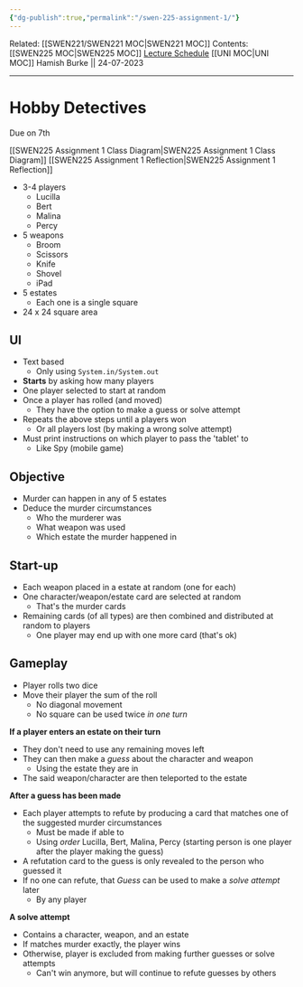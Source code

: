 ```yaml
---
{"dg-publish":true,"permalink":"/swen-225-assignment-1/"}
---
```


Related: [[SWEN221/SWEN221 MOC\|SWEN221 MOC]]
Contents: [[SWEN225 MOC\|SWEN225 MOC]]
[Lecture Schedule](https://ecs.wgtn.ac.nz/Courses/SWEN225_2023T2/CourseSchedule)
[[UNI MOC\|UNI MOC]]
Hamish Burke || 24-07-2023
***

# Hobby Detectives

Due on 7th

[[SWEN225 Assignment 1 Class Diagram\|SWEN225 Assignment 1 Class Diagram]]
[[SWEN225 Assignment 1 Reflection\|SWEN225 Assignment 1 Reflection]]


- 3-4 players
	- Lucilla
	- Bert
	- Malina
	- Percy
 - 5 weapons
	 - Broom
	 - Scissors
	 - Knife
	 - Shovel
	 - iPad
- 5 estates
	- Each one is a single square
- 24 x 24 square area

## UI

- Text based
	- Only using `System.in/System.out`
- **Starts** by asking how many players
- One player selected to start at random
- Once a player has rolled (and moved)
	- They have the option to make a guess or solve attempt
- Repeats the above steps until a players won
	- Or all players lost (by making a wrong solve attempt)
- Must print instructions on which player to pass the 'tablet' to
	- Like Spy (mobile game)

## Objective

- Murder can happen in any of 5 estates
- Deduce the murder circumstances
	- Who the murderer was
	- What weapon was used
	- Which estate the murder happened in

## Start-up

- Each weapon placed in a estate at random (one for each)
- One character/weapon/estate card are selected at random
	- That's the murder cards
- Remaining cards (of all types) are then combined and distributed at random to players
	- One player may end up with one more card (that's ok)

## Gameplay

- Player rolls two dice
- Move their player the sum of the roll
	- No diagonal movement
	- No square can be used twice *in one turn*

**If a player enters an estate on their turn**
- They don't need to use any remaining moves left
- They can then make a *guess* about the character and weapon
	- Using the estate they are in
- The said weapon/character are then teleported to the estate


**After a guess has been made**
- Each player attempts to refute by producing a card that matches one of the suggested murder circumstances
	- Must be made if able to
	- Using *order* Lucilla, Bert, Malina, Percy (starting person is one player after the player making the guess)
- A refutation card to the guess is only revealed to the person who guessed it
- If no one can refute, that *Guess* can be used to make a *solve attempt* later
	- By any player


**A solve attempt**
- Contains a character, weapon, and an estate
- If matches murder exactly, the player wins
- Otherwise, player is excluded from making further guesses or solve attempts
	- Can't win anymore, but will continue to refute guesses by others



